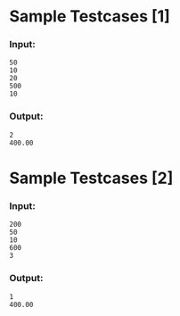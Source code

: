 # Sample Testcases [1]
### Input:
```
50
10
20
500
10
```
### Output:
```
2
400.00
```

# Sample Testcases [2]
### Input:
```
200
50
10
600
3
```
### Output:
```
1
400.00
```
